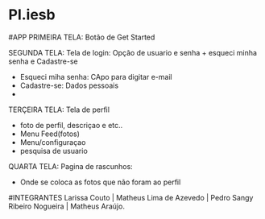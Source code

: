 # PI.iesb

#APP
PRIMEIRA TELA: Botão de Get Started

SEGUNDA TELA: Tela de login: Opção de usuario e senha + esqueci minha senha e Cadastre-se
- Esqueci miha senha: CApo para digitar e-mail
- Cadastre-se: Dados pessoais
- 
TERÇEIRA TELA: Tela de perfil
- foto de perfil, descriçao e etc..
- Menu Feed(fotos)
- Menu/configuraçao
- pesquisa de usuario
  
QUARTA TELA: Pagina de rascunhos:
- Onde se coloca as fotos que não foram ao perfil



#INTEGRANTES
  Larissa Couto |
  Matheus Lima de Azevedo |
  Pedro Sangy Ribeiro Nogueira |
  Matheus Araújo.

